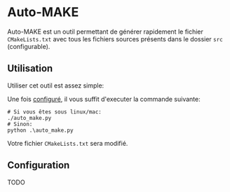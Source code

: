 # Auto-MAKE

Auto-MAKE est un outil permettant de générer rapidement le fichier `CMakeLists.txt`
avec tous les fichiers sources présents dans le dossier `src` (configurable).

## Utilisation
Utiliser cet outil est assez simple: 

Une fois [configuré](#configuration), il vous suffit d'executer la commande suivante:
```shell
# Si vous êtes sous linux/mac:
./auto_make.py
# Sinon:
python .\auto_make.py
```
Votre fichier `CMakeLists.txt` sera modifié.

## Configuration
TODO

